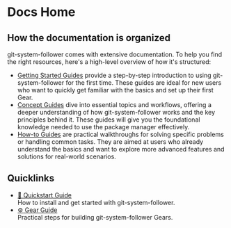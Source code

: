 # Docs Home
## How the documentation is organized
git-system-follower comes with extensive documentation. To help you find the right resources, here's a high-level overview of how it's structured:

* [Getting Started Guides](getting_started/index.md) provide a step-by-step introduction to using git-system-follower for the first time. 
These guides are ideal for new users who want to quickly get familiar with the basics and set up their first Gear.
* [Concept Guides](concepts/index.md) dive into essential topics and workflows, offering a deeper understanding of how
git-system-follower works and the key principles behind it. These guides will give you the foundational knowledge
needed to use the package manager effectively.
* [How-to Guides](how_to/index.md) are practical walkthroughs for solving specific problems or handling common tasks.
They are aimed at users who already understand the basics and want to explore more advanced features and
solutions for real-world scenarios.

## Quicklinks
* [:wrench: Quickstart Guide](getting_started/quickstart.md)  
How to install and get started with git-system-follower.
* [:gear: Gear Guide](concepts/gears.md)  
Practical steps for building git-system-follower Gears.